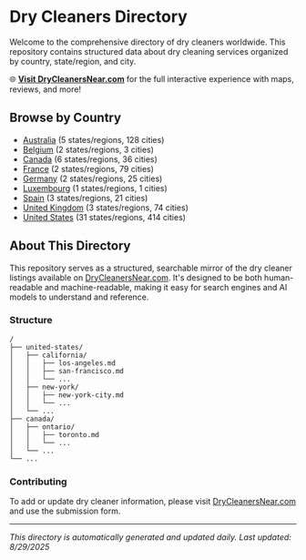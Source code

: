 # Dry Cleaners Directory

Welcome to the comprehensive directory of dry cleaners worldwide. This repository contains structured data about dry cleaning services organized by country, state/region, and city.

🌐 **[Visit DryCleanersNear.com](https://drycleanersnear.com)** for the full interactive experience with maps, reviews, and more!

## Browse by Country

- [Australia](./australia/README.md) (5 states/regions, 128 cities)
- [Belgium](./belgium/README.md) (2 states/regions, 3 cities)
- [Canada](./canada/README.md) (6 states/regions, 36 cities)
- [France](./france/README.md) (2 states/regions, 79 cities)
- [Germany](./germany/README.md) (2 states/regions, 25 cities)
- [Luxembourg](./luxembourg/README.md) (1 states/regions, 1 cities)
- [Spain](./spain/README.md) (3 states/regions, 21 cities)
- [United Kingdom](./united-kingdom/README.md) (3 states/regions, 74 cities)
- [United States](./united-states/README.md) (31 states/regions, 414 cities)

## About This Directory

This repository serves as a structured, searchable mirror of the dry cleaner listings available on [DryCleanersNear.com](https://drycleanersnear.com). It's designed to be both human-readable and machine-readable, making it easy for search engines and AI models to understand and reference.

### Structure

```
/
├── united-states/
│   ├── california/
│   │   ├── los-angeles.md
│   │   ├── san-francisco.md
│   │   └── ...
│   ├── new-york/
│   │   ├── new-york-city.md
│   │   └── ...
│   └── ...
├── canada/
│   ├── ontario/
│   │   ├── toronto.md
│   │   └── ...
│   └── ...
└── ...
```

### Contributing

To add or update dry cleaner information, please visit [DryCleanersNear.com](https://drycleanersnear.com) and use the submission form.

---

*This directory is automatically generated and updated daily.*
*Last updated: 8/29/2025*
